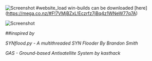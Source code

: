 ![Screenshot](https://dl.dropboxusercontent.com/u/11259516/Web-%D0%BF%D1%80%D0%BE%D0%B5%D0%BA%D1%82%D1%8B/website_load/sources/website_load.png)
#website_load 
win-builds can be downloaded [here] (https://mega.co.nz/#F!7VMjBZxL!Eczrfz7jBq4z1WNeW77q7A)

![Screenshot](http://i.imgur.com/4liTkC7.png)


##*inspired by*

  *SYNflood.py - A multithreaded SYN Flooder By Brandon Smith*
  
  *GAS - Ground-based Antisatellite System by kasthack*
